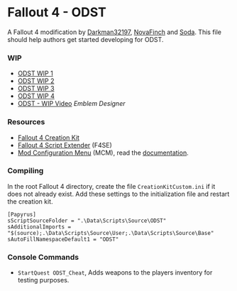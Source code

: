 # Fallout 4 - ODST
A Fallout 4 modification by [Darkman32197](https://www.nexusmods.com/users/5280910), [NovaFinch](https://www.nexusmods.com/users/38614105) and [Soda](https://www.nexusmods.com/users/4991811). This file should help authors get started developing for ODST.

### WIP
* [ODST WIP 1](https://www.nexusmods.com/fallout4/images/110670)
* [ODST WIP 2](https://www.nexusmods.com/fallout4/images/111188)
* [ODST WIP 3](https://www.nexusmods.com/fallout4/images/115593)
* [ODST WIP 4](https://www.nexusmods.com/fallout4/images/119187)
* [ODST - WIP Video](https://youtu.be/Rwcv4ZNj16A) *Emblem Designer*

### Resources
* [Fallout 4 Creation Kit](https://www.creationkit.com/fallout4/index.php?title=Main_Page)
* [Fallout 4 Script Extender](http://f4se.silverlock.org/) (F4SE)
* [Mod Configuration Menu](https://www.nexusmods.com/fallout4/mods/21497) (MCM), read the [documentation](https://github.com/Neanka/MCM_0.1_AS3/wiki).

### Compiling
In the root Fallout 4 directory, create the file `CreationKitCustom.ini` if it does not already exist.
Add these settings to the initialization file and restart the creation kit.

```
[Papyrus]
sScriptSourceFolder = ".\Data\Scripts\Source\ODST"
sAdditionalImports = "$(source);.\Data\Scripts\Source\User;.\Data\Scripts\Source\Base"
sAutoFillNamespaceDefault1 = "ODST"
```

### Console Commands
* `StartQuest ODST_Cheat`, Adds weapons to the players inventory for testing purposes.
